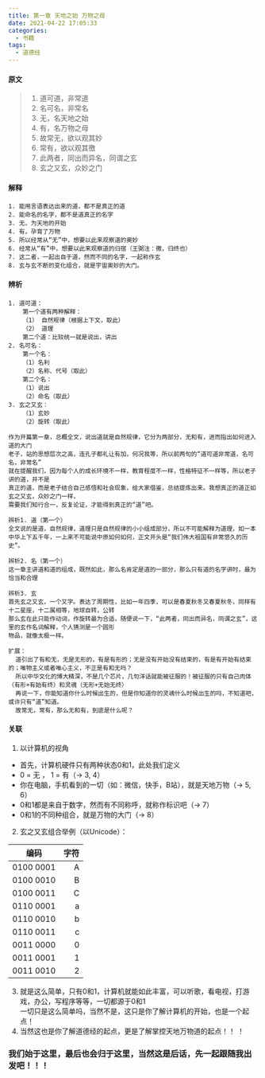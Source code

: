 ```yaml
---
title: 第一章 天地之始 万物之母
date: 2021-04-22 17:05:33
categories:
  - 书籍
tags:
  - 道德经
---
```

#### 原文
> 1. 道可道，非常道
> 2. 名可名，非常名
> 3. 无，名天地之始
> 4. 有，名万物之母
> 5. 故常无，欲以观其妙
> 6. 常有，欲以观其徼
> 7. 此两者，同出而异名，同谓之玄
> 8. 玄之又玄，众妙之门

#### 解释
```
1. 能用言语表达出来的道，都不是真正的道
2. 能命名的名字，都不是道真正的名字
3. 无，为天地的开始
4. 有，孕育了万物
5. 所以经常从“无”中，想要以此来观察道的奥妙
6. 经常从“有”中，想要以此来观察道的归宿（王弼注：徼，归终也）
7. 这二者，一起出自于道，然而不同的名字，一起称作玄
8. 玄与玄不断的变化组合，就是宇宙奥妙的大门。

```
#### 辨析
```
1. 道可道：
    第一个道有两种解释：
    （1） 自然规律（根据上下文，取此）
    （2） 道理
    第二个道：比较统一就是说出，讲出
2. 名可名：
    第一个名：
    （1）名利
    （2）名称、代号（取此）
    第二个名：
    （1）说出
    （2）命名（取此）
3. 玄之又玄：
    （1）玄妙
    （2）旋转（取此）

作为开篇第一章，总概全文，说出道就是自然规律，它分为两部分，无和有，进而指出如何进入道的大门
老子，站的思想层次之高，连孔子都礼让有加，何况我等，所以前两句的“道可道非常道，名可名，非常名”
就在提醒我们，因为每个人的成长环境不一样，教育程度不一样，性格特征不一样等，所以老子讲的道，并不是
真正的道，而是老子结合自己感悟和社会现象，给大家借鉴，总结提炼出来。我想真正的道正如玄之又玄，众妙之门一样，
需要我们知行合一，反复论证，才能得到真正的“道”吧。

辨析1. 道（第一个）
全文说的是道，自然规律，道理只是自然规律的小小组成部分，所以不可能解释为道理，如一本
中华上下五千年，一上来不可能说中原如何如何，正文开头是“我们伟大祖国有非常悠久的历史”。

辨析2. 名（第一个）
这一章主讲道和道的组成，既然如此，那么名肯定是道的一部分，那么只有道的名字讲时，最为恰当和合理

辨析3. 玄
首先玄之又玄，一个又字。表达了周期性，比如一年四季，可以是春夏秋冬又春夏秋冬，同样有十二星座，十二属相等，地球自转，公转
那么玄在此只能作动词，作旋转最为合适，随便说一下，“此两者，同出而异名，同谓之玄”，这里的玄作名词解释，个人猜测是一个圆形
物品，就像太极一样。

扩展：
  道引出了有和无，无是无形的，有是有形的；无是没有开始没有结束的，有是有开始有结束的；唯物主义或者唯心主义，不正是有和无吗？
  所以中华文化的博大精深，不是几个芯片，几句洋话就能被征服的！被征服的只有自己肉体（有形+有始有终）和灵魂（无形+无始无终）
  再说一下，你能知道你什么时候出生的，但是你知道你的灵魂什么时候出生的吗，不知道吧，或许只有“道”知道。
  故常无，常有，那么无和有，到底是什么呢？
```
#### 关联
1. 以计算机的视角
  * 首先，计算机硬件只有两种状态0和1，此处我们定义
  * 0 = 无 ， 1 = 有（-> 3, 4）
  * 你在电脑，手机看到的一切（如：微信，快手，B站），就是天地万物（-> 5, 6）
  * 0和1都是来自于数字，然而有不同称呼，就称作标识吧（-> 7）
  * 0和1的不同种组合，就是万物的大门（-> 8）
2. 玄之又玄组合举例（以Unicode）：

| 编码        | 字符   |
| --------   | -----:  |
| 0100 0001      | A   |
| 0100 0010       |   B   |
| 0100 0011       |    C    |
| 0110 0001      | a   |
| 0110 0010	      |   b   |
| 0110 0011       |    c    |
| 0011 0000      | 0   |
| 0011 0001	      |   1   |
| 0011 0010       |    2    |
3. 就是这么简单，只有0和1，计算机就能如此丰富，可以听歌，看电视，打游戏，办公，写程序等等，一切都源于0和1<br/>
  一切只是这么简单吗，当然不是，这只是你了解计算机的开始，也是一个起点！
4. 当然这也是你了解道德经的起点，更是了解掌控天地万物道的起点！！
！
### 我们始于这里，最后也会归于这里，当然这是后话，先一起跟随我出发吧！！！
  